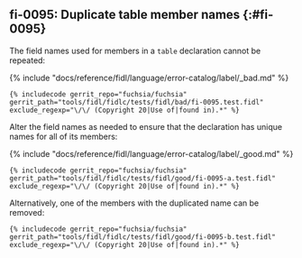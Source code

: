 ## fi-0095: Duplicate table member names {:#fi-0095}

The field names used for members in a `table` declaration cannot be repeated:

{% include "docs/reference/fidl/language/error-catalog/label/_bad.md" %}

```fidl
{% includecode gerrit_repo="fuchsia/fuchsia" gerrit_path="tools/fidl/fidlc/tests/fidl/bad/fi-0095.test.fidl" exclude_regexp="\/\/ (Copyright 20|Use of|found in).*" %}
```

Alter the field names as needed to ensure that the declaration has unique names
for all of its members:

{% include "docs/reference/fidl/language/error-catalog/label/_good.md" %}

```fidl
{% includecode gerrit_repo="fuchsia/fuchsia" gerrit_path="tools/fidl/fidlc/tests/fidl/good/fi-0095-a.test.fidl" exclude_regexp="\/\/ (Copyright 20|Use of|found in).*" %}
```

Alternatively, one of the members with the duplicated name can be removed:

```fidl
{% includecode gerrit_repo="fuchsia/fuchsia" gerrit_path="tools/fidl/fidlc/tests/fidl/good/fi-0095-b.test.fidl" exclude_regexp="\/\/ (Copyright 20|Use of|found in).*" %}
```
